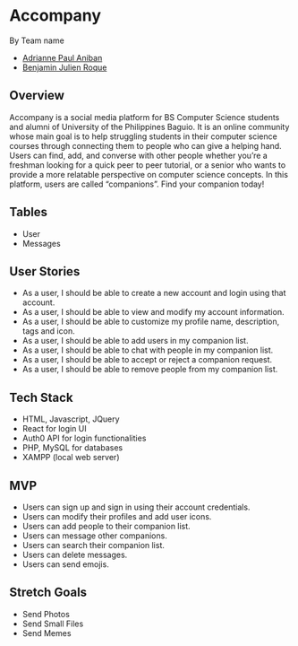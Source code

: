# Accompany
By Team name
- [Adrianne Paul Aniban](https://github.com/aianiban)
- [Benjamin Julien Roque](https://github.com/rowyourboot)

## Overview 
Accompany is a social media platform for BS Computer Science students and alumni of University of the Philippines Baguio. It is an online community whose main goal is to help struggling students in their computer science courses through connecting them to people who can give a helping hand. Users can find, add, and converse with other people whether you’re a freshman looking for a quick peer to peer tutorial, or a senior who wants to provide a more relatable perspective on computer science concepts. In this platform, users are called “companions”. Find your companion today!

## Tables
- User
- Messages

## User Stories 
- As a user, I should be able to create a new account and login using that account.
- As a user, I should be able to view and modify my account information.
- As a user, I should be able to customize my profile name, description, tags and icon. 
- As a user, I should be able to add users in my companion list.
- As a user, I should be able to chat with people in my companion list.
- As a user, I should be able to accept or reject a companion request.
- As a user, I should be able to remove people from my companion list. 

## Tech Stack
- HTML, Javascript, JQuery
- React for login UI
- Auth0 API for login functionalities
- PHP, MySQL for databases
- XAMPP (local web server)

## MVP
- Users can sign up and sign in using their account credentials.
- Users can modify their profiles and add user icons.
- Users can add people to their companion list.
- Users can message other companions.
- Users can search their companion list.
- Users can delete messages.
- Users can send emojis.

## Stretch Goals
- Send Photos
- Send Small Files
- Send Memes

